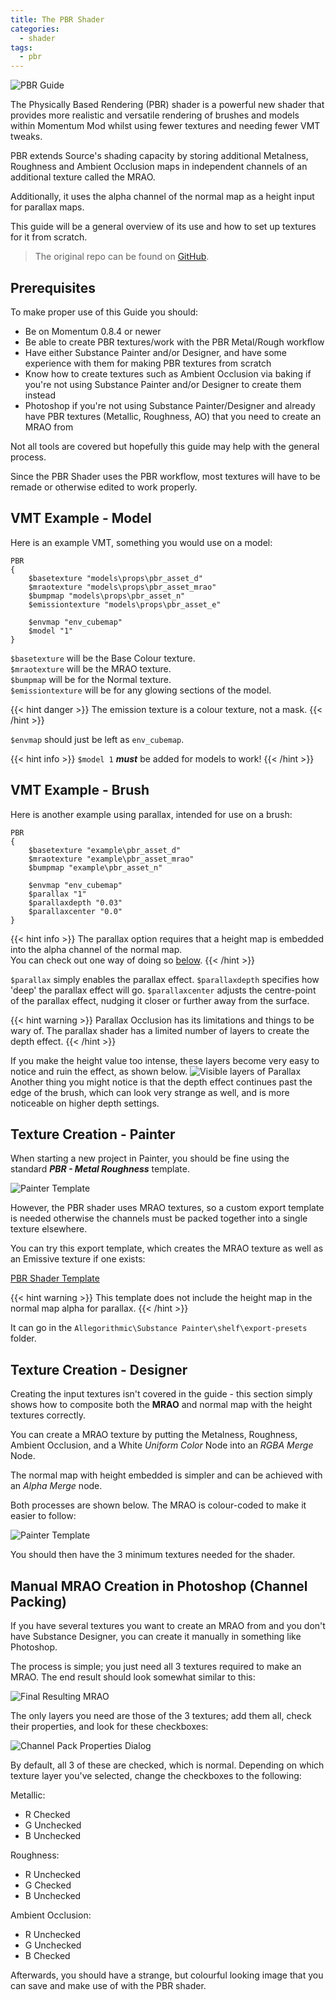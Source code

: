```yaml
---
title: The PBR Shader
categories:
  - shader
tags:
  - pbr
---
```


![PBR Guide](/images/guide_headers/guide_pbr_shader.jpg)

The Physically Based Rendering (PBR) shader is a powerful new shader that provides more realistic and versatile rendering of brushes and models within Momentum Mod whilst using fewer textures and needing fewer VMT tweaks.

PBR extends Source's shading capacity by storing additional Metalness, Roughness and Ambient Occlusion maps in independent channels of an additional texture called the MRAO.

Additionally, it uses the alpha channel of the normal map as a height input for parallax maps.

This guide will be a general overview of its use and how to set up textures for it from scratch.

> The original repo can be found on [GitHub](https://github.com/thexa4/source-pbr).

## Prerequisites

To make proper use of this Guide you should:

- Be on Momentum 0.8.4 or newer
- Be able to create PBR textures/work with the PBR Metal/Rough workflow
- Have either Substance Painter and/or Designer, and have some experience with them for making PBR textures from scratch
- Know how to create textures such as Ambient Occlusion via baking if you're not using Substance Painter and/or Designer to create them instead
- Photoshop if you're not using Substance Painter/Designer and already have PBR textures (Metallic, Roughness, AO) that you need to create an MRAO from

Not all tools are covered but hopefully this guide may help with the general process.

Since the PBR Shader uses the PBR workflow, most textures will have to be remade or otherwise edited to work properly.

## VMT Example - Model

Here is an example VMT, something you would use on a model:

```
PBR
{
	$basetexture "models\props\pbr_asset_d"
	$mraotexture "models\props\pbr_asset_mrao"
	$bumpmap "models\props\pbr_asset_n"
	$emissiontexture "models\props\pbr_asset_e"

	$envmap "env_cubemap"
	$model "1"
}
```

`$basetexture` will be the Base Colour texture.  
`$mraotexture` will be the MRAO texture.  
`$bumpmap` will be for the Normal texture.  
`$emissiontexture` will be for any glowing sections of the model.

{{< hint danger >}}
The emission texture is a colour texture, not a mask.
{{< /hint >}}

`$envmap` should just be left as `env_cubemap`.

{{< hint info >}}
`$model 1` **_must_** be added for models to work!
{{< /hint >}}

## VMT Example - Brush

Here is another example using parallax, intended for use on a brush:

```
PBR
{
	$basetexture "example\pbr_asset_d"
	$mraotexture "example\pbr_asset_mrao"
	$bumpmap "example\pbr_asset_n"

	$envmap "env_cubemap"
	$parallax "1"
	$parallaxdepth "0.03"
	$parallaxcenter "0.0"
}
```

{{< hint info >}}
The parallax option requires that a height map is embedded into the alpha channel of the normal map.  
You can check out one way of doing so [below](#texture-creation---designer).
{{< /hint >}}

`$parallax` simply enables the parallax effect.
`$parallaxdepth` specifies how 'deep' the parallax effect will go.
`$parallaxcenter` adjusts the centre-point of the parallax effect, nudging it closer or further away from the surface.

{{< hint warning >}}
Parallax Occlusion has its limitations and things to be wary of. The parallax shader has a limited number of layers to create the depth effect.
{{< /hint >}}

If you make the height value too intense, these layers become very easy to notice and ruin the effect, as shown below.
![Visible layers of Parallax](/images/pbr_guide/pbr_layer_example.jpg)
Another thing you might notice is that the depth effect continues past the edge of the brush, which can look very strange as well, and is more noticeable on higher depth settings.

## Texture Creation - Painter

When starting a new project in Painter, you should be fine using the standard **_PBR - Metal Roughness_** template.

![Painter Template](/images/pbr_guide/pbr_painter_template.jpg)

However, the PBR shader uses MRAO textures, so a custom export template is needed otherwise the channels must be packed together into a single texture elsewhere.

You can try this export template, which creates the MRAO texture as well as an Emissive texture if one exists:

[PBR Shader Template](/misc/PBR_MRAO_Emissive.spexp)

{{< hint warning >}}
This template does not include the height map in the normal map alpha for parallax.
{{< /hint >}}

It can go in the `Allegorithmic\Substance Painter\shelf\export-presets` folder.

## Texture Creation - Designer

Creating the input textures isn't covered in the guide - this section simply shows how to composite both the **MRAO** and normal map with the height textures correctly.

You can create a MRAO texture by putting the Metalness, Roughness, Ambient Occlusion, and a White _Uniform Color_ Node into an _RGBA Merge_ Node.

The normal map with height embedded is simpler and can be achieved with an _Alpha Merge_ node.

Both processes are shown below. The MRAO is colour-coded to make it easier to follow:

![Painter Template](/images/pbr_guide/pbr_designer_setup.png)

You should then have the 3 minimum textures needed for the shader.

## Manual MRAO Creation in Photoshop (Channel Packing)

If you have several textures you want to create an MRAO from and you don't have Substance Designer, you can create it manually in something like Photoshop.

The process is simple; you just need all 3 textures required to make an MRAO. The end result should look somewhat similar to this:

![Final Resulting MRAO](/images/pbr_guide/channel_pack_final_result.jpg)

The only layers you need are those of the 3 textures; add them all, check their properties, and look for these checkboxes:

![Channel Pack Properties Dialog](/images/pbr_guide/channel_pack_properties_dialog.jpg)

By default, all 3 of these are checked, which is normal. Depending on which texture layer you've selected, change the checkboxes to the following:

Metallic:

- R Checked
- G Unchecked
- B Unchecked

Roughness:

- R Unchecked
- G Checked
- B Unchecked

Ambient Occlusion:

- R Unchecked
- G Unchecked
- B Checked

Afterwards, you should have a strange, but colourful looking image that you can save and make use of with the PBR shader.
